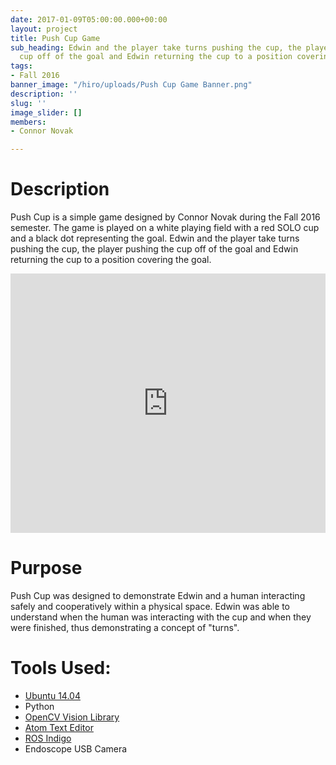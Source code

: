 ```yaml
---
date: 2017-01-09T05:00:00.000+00:00
layout: project
title: Push Cup Game
sub_heading: Edwin and the player take turns pushing the cup, the player pushing the
  cup off of the goal and Edwin returning the cup to a position covering the goal.
tags:
- Fall 2016
banner_image: "/hiro/uploads/Push Cup Game Banner.png"
description: ''
slug: ''
image_slider: []
members:
- Connor Novak

---
```

# Description

Push Cup is a simple game designed by Connor Novak during the Fall 2016 semester. The game is played on a white playing field with a red SOLO cup and a black dot representing the goal. Edwin and the player take turns pushing the cup, the player pushing the cup off of the goal and Edwin returning the cup to a position covering the goal.

<iframe width="100%" height="415" src="https://www.youtube.com/embed/cJqQvI5RmYM" frameborder="0" allow="accelerometer; autoplay; encrypted-media; gyroscope; picture-in-picture" allowfullscreen></iframe>

# Purpose

Push Cup was designed to demonstrate Edwin and a human interacting safely and cooperatively within a physical space. Edwin was able to understand when the human was interacting with the cup and when they were finished, thus demonstrating a concept of "turns".

# Tools Used:

* [Ubuntu 14.04](https://www.ubuntu.com/ "Ubuntu 14.04")
* Python
* [OpenCV Vision Library](http://opencv.org/ "OpenCV Vision Library")
* [Atom Text Editor](https://atom.io/ "Atom Text Editor")
* [ROS Indigo](http://www.ros.org/ "ROS Indigo")
* Endoscope USB Camera